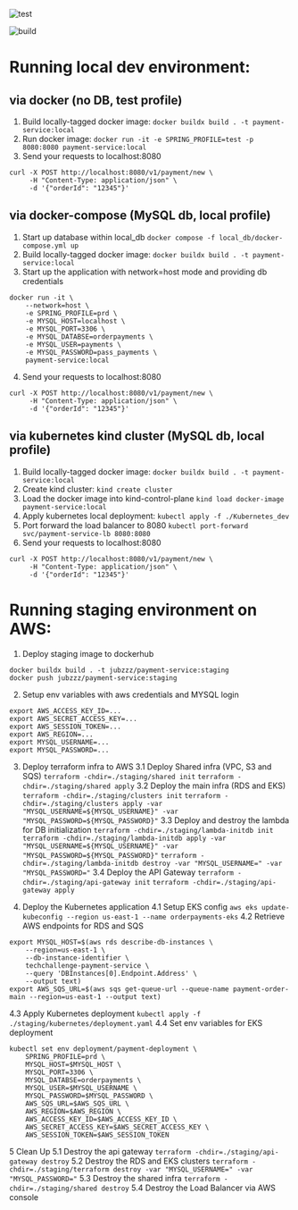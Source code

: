 ![test](https://github.com/pedidos-techallenge/payment-service/actions/workflows/test.yml/badge.svg)

![build](https://github.com/pedidos-techallenge/payment-service/actions/workflows/build.yml/badge.svg)


# Running local dev environment:

## via docker (no DB, test profile)
1. Build locally-tagged docker image:
`docker buildx build . -t payment-service:local`
2. Run docker image:
`docker run -it -e SPRING_PROFILE=test -p 8080:8080 payment-service:local`
3. Send your requests to localhost:8080
```
curl -X POST http://localhost:8080/v1/payment/new \
     -H "Content-Type: application/json" \
     -d '{"orderId": "12345"}'
```

## via docker-compose (MySQL db, local profile)
1. Start up database within local_db
`docker compose -f local_db/docker-compose.yml up`
2. Build locally-tagged docker image:
`docker buildx build . -t payment-service:local`
3. Start up the application with network=host mode and providing db credentials
```
docker run -it \
    --network=host \
    -e SPRING_PROFILE=prd \
    -e MYSQL_HOST=localhost \
    -e MYSQL_PORT=3306 \
    -e MYSQL_DATABSE=orderpayments \
    -e MYSQL_USER=payments \
    -e MYSQL_PASSWORD=pass_payments \
    payment-service:local
```
4. Send your requests to localhost:8080
```
curl -X POST http://localhost:8080/v1/payment/new \
     -H "Content-Type: application/json" \
     -d '{"orderId": "12345"}'
```

## via kubernetes kind cluster (MySQL db, local profile)
1. Build locally-tagged docker image:
`docker buildx build . -t payment-service:local`
2. Create kind cluster:
`kind create cluster`
3. Load the docker image into kind-control-plane
`kind load docker-image payment-service:local`
4. Apply kubernetes local deployment:
`kubectl apply -f ./Kubernetes_dev`
5. Port forward the load balancer to 8080
`kubectl port-forward svc/payment-service-lb 8080:8080`
6. Send your requests to localhost:8080
```
curl -X POST http://localhost:8080/v1/payment/new \
     -H "Content-Type: application/json" \
     -d '{"orderId": "12345"}'
```

# Running staging environment on AWS:
1. Deploy staging image to dockerhub
```
docker buildx build . -t jubzzz/payment-service:staging
docker push jubzzz/payment-service:staging
```
2. Setup env variables with aws credentials and MYSQL login
```
export AWS_ACCESS_KEY_ID=...
export AWS_SECRET_ACCESS_KEY=...
export AWS_SESSION_TOKEN=...
export AWS_REGION=...
export MYSQL_USERNAME=...
export MYSQL_PASSWORD=...
```
3. Deploy terraform infra to AWS
3.1 Deploy Shared infra (VPC, S3 and SQS)
`terraform -chdir=./staging/shared init`
`terraform -chdir=./staging/shared apply`
3.2 Deploy the main infra (RDS and EKS)
`terraform -chdir=./staging/clusters init`
`terraform -chdir=./staging/clusters apply -var "MYSQL_USERNAME=${MYSQL_USERNAME}" -var "MYSQL_PASSWORD=${MYSQL_PASSWORD}"`
3.3 Deploy and destroy the lambda for DB initialization
`terraform -chdir=./staging/lambda-initdb init`
`terraform -chdir=./staging/lambda-initdb apply -var "MYSQL_USERNAME=${MYSQL_USERNAME}" -var "MYSQL_PASSWORD=${MYSQL_PASSWORD}"`
`terraform -chdir=./staging/lambda-initdb destroy -var "MYSQL_USERNAME=" -var "MYSQL_PASSWORD="`
3.4 Deploy the API Gateway
`terraform -chdir=./staging/api-gateway init`
`terraform -chdir=./staging/api-gateway apply`

4. Deploy the Kubernetes application
4.1 Setup EKS config
`aws eks update-kubeconfig --region us-east-1 --name orderpayments-eks`
4.2 Retrieve AWS endpoints for RDS and SQS
```
export MYSQL_HOST=$(aws rds describe-db-instances \
    --region=us-east-1 \
    --db-instance-identifier \
    techchallenge-payment-service \
    --query 'DBInstances[0].Endpoint.Address' \
    --output text)
export AWS_SQS_URL=$(aws sqs get-queue-url --queue-name payment-order-main --region=us-east-1 --output text)
```
4.3 Apply Kubernetes deployment
`kubectl apply -f ./staging/kubernetes/deployment.yaml`
4.4 Set env variables for EKS deployment 
```
kubectl set env deployment/payment-deployment \
    SPRING_PROFILE=prd \
    MYSQL_HOST=$MYSQL_HOST \
    MYSQL_PORT=3306 \
    MYSQL_DATABSE=orderpayments \
    MYSQL_USER=$MYSQL_USERNAME \
    MYSQL_PASSWORD=$MYSQL_PASSWORD \
    AWS_SQS_URL=$AWS_SQS_URL \
    AWS_REGION=$AWS_REGION \
    AWS_ACCESS_KEY_ID=$AWS_ACCESS_KEY_ID \
    AWS_SECRET_ACCESS_KEY=$AWS_SECRET_ACCESS_KEY \
    AWS_SESSION_TOKEN=$AWS_SESSION_TOKEN
```

5 Clean Up
5.1 Destroy the api gateway
`terraform -chdir=./staging/api-gateway destroy`
5.2 Destroy the RDS and EKS clusters
`terraform -chdir=./staging/terraform destroy -var "MYSQL_USERNAME=" -var "MYSQL_PASSWORD="`
5.3 Destroy the shared infra
`terraform -chdir=./staging/shared destroy`
5.4 Destroy the Load Balancer via AWS console
